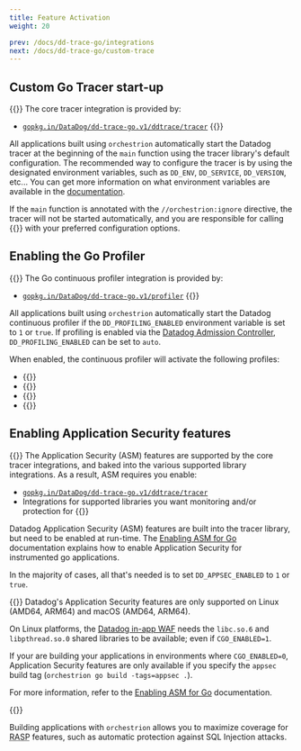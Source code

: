 ```yaml
---
title: Feature Activation
weight: 20

prev: /docs/dd-trace-go/integrations
next: /docs/dd-trace-go/custom-trace
---
```


## Custom Go Tracer start-up

{{<callout type="info">}}
The core tracer integration is provided by:
- [`gopkg.in/DataDog/dd-trace-go.v1/ddtrace/tracer`](../integrations/ddtrace-tracer)
{{</callout>}}

All applications built using `orchestrion` automatically start the Datadog
tracer at the beginning of the `main` function using the tracer library's
default configuration. The recommended way to configure the tracer is by using
the designated environment variables, such as `DD_ENV`, `DD_SERVICE`,
`DD_VERSION`, etc... You can get more information on what environment variables
are available in the [documentation][env-var-doc].

If the `main` function is annotated with the `//orchestrion:ignore` directive, the tracer
will not be started automatically, and you are responsible for calling
{{<godoc import-path="gopkg.in/DataDog/dd-trace-go.v1/ddtrace/tracer" package="tracer" name="Start" >}}
with your preferred configuration options.

[env-var-doc]: https://docs.datadoghq.com/tracing/trace_collection/library_config/go/#unified-service-tagging

## Enabling the Go Profiler

{{<callout type="info">}}
The Go continuous profiler integration is provided by:
- [`gopkg.in/DataDog/dd-trace-go.v1/profiler`](../integrations/profiler)
{{</callout>}}

All applications built using `orchestrion` automatically start the Datadog
continuous profiler if the `DD_PROFILING_ENABLED` environment variable is set
to `1` or `true`. If profiling is enabled via the
[Datadog Admission Controller][dd-adm-controller], `DD_PROFILING_ENABLED` can be
set to `auto`.

When enabled, the continuous profiler will activate the following profiles:
- {{<godoc import-path="gopkg.in/DataDog/dd-trace-go.v1/profiler" package="profiler" name="CPUProfile" >}}
- {{<godoc import-path="gopkg.in/DataDog/dd-trace-go.v1/profiler" package="profiler" name="HeapProfile" >}}
- {{<godoc import-path="gopkg.in/DataDog/dd-trace-go.v1/profiler" package="profiler" name="GoroutineProfile" >}}
- {{<godoc import-path="gopkg.in/DataDog/dd-trace-go.v1/profiler" package="profiler" name="MutexProfile" >}}

[dd-adm-controller]: https://docs.datadoghq.com/containers/cluster_agent/admission_controller/?tab=datadogoperator

## Enabling Application Security features

{{<callout type="info">}}
The Application Security (ASM) features are supported by the core tracer
integrations, and baked into the various supported library integrations. As a
result, ASM requires you enable:
- [`gopkg.in/DataDog/dd-trace-go.v1/ddtrace/tracer`](../integrations/ddtrace-tracer)
- Integrations for supported libraries you want monitoring and/or protection for
{{</callout>}}

Datadog Application Security (ASM) features are built into the tracer library,
but need to be enabled at run-time. The [Enabling ASM for Go][asm-for-go]
documentation explains how to enable Application Security for instrumented go
applications.

In the majority of cases, all that's needed is to set `DD_APPSEC_ENABLED` to `1`
or `true`.

{{<callout emoji="⚠️">}}
Datadog's Application Security features are only supported on Linux (AMD64,
ARM64) and macOS (AMD64, ARM64).

On Linux platforms, the [Datadog in-app WAF][libddwaf] needs the `libc.so.6` and
`libpthread.so.0` shared libraries to be available; even if `CGO_ENABLED=1`.

If your are building your applications in environments where `CGO_ENABLED=0`,
Application Security features are only available if you specify the `appsec`
build tag (`orchestrion go build -tags=appsec .`).

For more information, refer to the [Enabling ASM for Go][asm-for-go]
documentation.

[libddwaf]: https://github.com/DataDog/libddwaf
[asm-for-go]: https://docs.datadoghq.com/security/application_security/threats/setup/threat_detection/go/
{{</callout>}}

Building applications with `orchestrion` allows you to maximize coverage for
<abbr title="Runtime Application Self-Protection">RASP</abbr> features, such as
automatic protection against SQL Injection attacks.

[asm-for-go]: https://docs.datadoghq.com/security/application_security/threats/setup/threat_detection/go/
